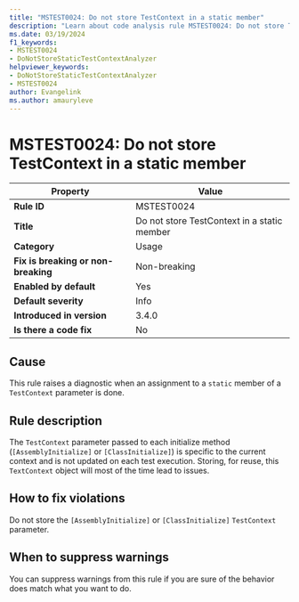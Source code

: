 ```yaml
---
title: "MSTEST0024: Do not store TestContext in a static member"
description: "Learn about code analysis rule MSTEST0024: Do not store TestContext in a static member"
ms.date: 03/19/2024
f1_keywords:
- MSTEST0024
- DoNotStoreStaticTestContextAnalyzer
helpviewer_keywords:
- DoNotStoreStaticTestContextAnalyzer
- MSTEST0024
author: Evangelink
ms.author: amauryleve
---
```

# MSTEST0024: Do not store TestContext in a static member

| Property                            | Value                                       |
|-------------------------------------|---------------------------------------------|
| **Rule ID**                         | MSTEST0024                                  |
| **Title**                           | Do not store TestContext in a static member |
| **Category**                        | Usage                                       |
| **Fix is breaking or non-breaking** | Non-breaking                                |
| **Enabled by default**              | Yes                                         |
| **Default severity**                | Info                                        |
| **Introduced in version**           | 3.4.0                                       |
| **Is there a code fix**             | No                                          |

## Cause

This rule raises a diagnostic when an assignment to a `static` member of a `TestContext` parameter is done.

## Rule description

The `TestContext` parameter passed to each initialize method (`[AssemblyInitialize]` or `[ClassInitialize]`) is specific to the current context and is not updated on each test execution. Storing, for reuse, this `TextContext` object will most of the time lead to issues.

## How to fix violations

Do not store the `[AssemblyInitialize]` or `[ClassInitialize]` `TestContext` parameter.

## When to suppress warnings

You can suppress warnings from this rule if you are sure of the behavior does match what you want to do.
